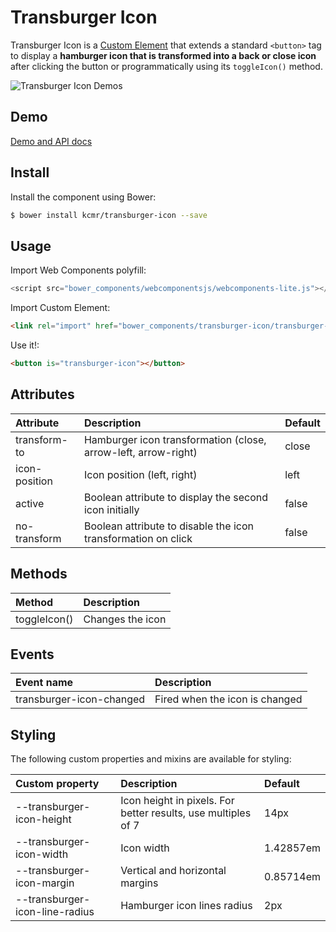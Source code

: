 # Transburger Icon

Transburger Icon is a [Custom Element](http://webcomponents.org/articles/introduction-to-custom-elements/) that extends a standard `<button>` tag to display a **hamburger icon that is transformed into a back or close icon** after clicking the button or programmatically using its `toggleIcon()` method.

![Transburger Icon Demos](https://raw.githubusercontent.com/kcmr/transburger-icon/master/transburger-icon-demos.gif)

## Demo

[Demo and API docs](http://kcmr.github.io/transburger-icon/)

## Install

Install the component using Bower:

```bash
$ bower install kcmr/transburger-icon --save
```

## Usage

Import Web Components polyfill:

```js
<script src="bower_components/webcomponentsjs/webcomponents-lite.js"></script>
```

Import Custom Element:

```html
<link rel="import" href="bower_components/transburger-icon/transburger-icon.html"> 
```

Use it!:

```html
<button is="transburger-icon"></button>
```

## Attributes

| Attribute | Description | Default |
|:----------|:------------|:--------|
| transform-to | Hamburger icon transformation (close, arrow-left, arrow-right) | close |
| icon-position | Icon position (left, right) | left |
| active | Boolean attribute to display the second icon initially | false |
| no-transform | Boolean attribute to disable the icon transformation on click | false |

## Methods

| Method | Description |
|:-------|:------------|
| toggleIcon() | Changes the icon |

## Events

| Event name | Description |
|:-----------|:------------|
| transburger-icon-changed | Fired when the icon is changed |

## Styling

The following custom properties and mixins are available for styling:

| Custom property                | Description                                                    | Default        |
|:-------------------------------|:---------------------------------------------------------------| :--------------|
| --transburger-icon-height      | Icon height in pixels. For better results, use multiples of 7  | 14px           |
| --transburger-icon-width       | Icon width                                                     | 1.42857em      |
| --transburger-icon-margin      | Vertical and horizontal margins                                | 0.85714em      |
| --transburger-icon-line-radius | Hamburger icon lines radius                                    | 2px            |
